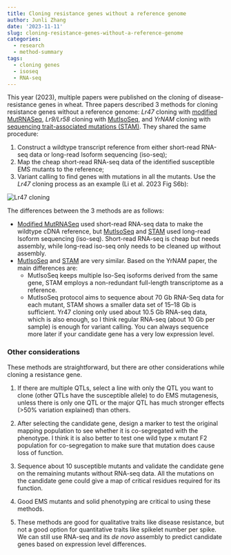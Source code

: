 ```yaml
---
title: Cloning resistance genes without a reference genome
author: Junli Zhang
date: '2023-11-11'
slug: cloning-resistance-genes-without-a-reference-genome
categories:
  - research
  - method-summary
tags:
  - cloning genes
  - isoseq
  - RNA-seq
---
```


This year (2023), multiple papers were published on the cloning of disease-resistance genes in wheat. Three papers described 3 methods for cloning resistance genes without a reference genome: *Lr47* cloning with [modified MutRNASeq](https://doi.org/10.1038/s41467-023-41833-2), *Lr9/Lr58* cloning with [MutIsoSeq](https://doi.org/10.1038/s41588-023-01401-2), and *YrNAM* cloning with [sequencing trait-associated mutations (STAM)](https://doi.org/10.1038/s41467-023-39993-2). They shared the same procedure: 

1. Construct a wildtype transcript reference from either short-read RNA-seq data or long-read Isoform sequencing (iso-seq); 
2. Map the cheap short-read RNA-seq data of the identified susceptible EMS mutants to the reference; 
3. Variant calling to find genes with mutations in all the mutants. Use the *Lr47* cloning process as an example (Li et al. 2023 Fig S6b):

![Lr47 cloning](/images/modified_MutRNASeq.png)

The differences between the 3 methods are as follows:

- [Modified MutRNASeq](https://doi.org/10.1038/s41467-023-41833-2) used short-read RNA-seq data to make the wildtype cDNA reference, but [MutIsoSeq](https://doi.org/10.1038/s41588-023-01401-2) and [STAM](https://doi.org/10.1038/s41467-023-39993-2) used long-read Isoform sequencing (iso-seq). Short-read RNA-seq is cheap but needs assembly, while long-read iso-seq only needs to be cleaned up without assembly.
- [MutIsoSeq](https://doi.org/10.1038/s41588-023-01401-2) and [STAM](https://doi.org/10.1038/s41467-023-39993-2) are very similar. Based on the YrNAM paper, the main differences are:
  - MutIsoSeq keeps multiple Iso-Seq isoforms derived from the same gene, STAM employs a non-redundant full-length transcriptome as a reference.
  - MutIsoSeq protocol aims to sequence about 70 Gb RNA-Seq data for each mutant, STAM shows a smaller data set of 15–18 Gb is sufficient. Yr47 cloning only used about 10.5 Gb RNA-seq data, which is also enough, so I think regular RNA-seq (about 10 Gb per sample) is enough for variant calling. You can always sequence more later if your candidate gene has a very low expression level.

### Other considerations
These methods are straightforward, but there are other considerations while cloning a resistance gene.

1. If there are multiple QTLs, select a line with only the QTL you want to clone (other QTLs have the susceptible allele) to do EMS mutagenesis, unless there is only one QTL or the major QTL has much stronger effects (>50% variation explained) than others.

2. After selecting the candidate gene, design a marker to test the original mapping population to see whether it is co-segregated with the phenotype. I think it is also better to test one wild type x mutant F2 population for co-segregation to make sure that mutation does cause loss of function.

3. Sequence about 10 susceptible mutants and validate the candidate gene on the remaining mutants without RNA-seq data. All the mutations on the candidate gene could give a map of critical residues required for its function.

4. Good EMS mutants and solid phenotyping are critical to using these methods.

5. These methods are good for qualitative traits like disease resistance, but not a good option for quantitative traits like spikelet number per spike. We can still use RNA-seq and its *de novo* assembly to predict candidate genes based on expression level differences.


